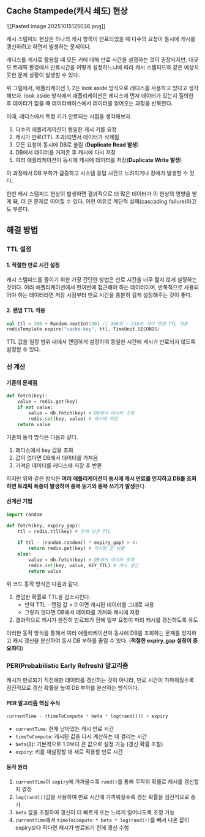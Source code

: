 
## Cache Stampede(캐시 쇄도) 현상

![[Pasted image 20251015125036.png]]

캐시 스탬피드 현상은 하나의 캐시 항목이 만료되었을 때 다수의 요청이 동시에 캐시를 갱신하려고 하면서 발생하는 문제이다.

레디스를 캐시로 활용할 때 모든 키에 대해 만료 시간을 설정하는 것이 권장되지만, 대규모 트래픽 환경에서 만료시간을 어떻게 설정하느냐에 따라 캐시 스탬피드와 같은 예상치 못한 문제 상황이 발생할 수 있다.

위 그림에서, 애플리케이션 1, 2는 look aside 방식으로 레디스를 사용하고 있다고 생각해보자.
look aside 방식에서 애플리케이션은 레디스에 먼저 데이터가 있는지 질의한 후 데이터가 없을 때 데이터베이스에서 데이터를 읽어오는 과정을 반복한다.

이때, 레디스에서 특정 키가 만료되는 시점을 생각해보자.
1. 다수의 애플리케이션이 동일한 캐시 키를 요청
2. 캐시가 만료(TTL 초과)되면서 데이터가 삭제됨
3. 모든 요청이 동시에 DB로 쏠림 (**Duplicate Read 발생**)
4. DB에서 데이터를 거져온 후 캐시에 다시 저장
5. 여러 애플리케이션이 동시에 캐시에 데이터를 저장(**Duplicate Write 발생**)

이 과정에서 DB 부하가 급증하고 시스템 응답 시간으 느려지거나 장애가 발생할 수 있다.

한번 캐시 스탬피드 현상이 발생하면 결과적으로 더 많은 데이터가 이 현상의 영향을 받게 돼, 더 큰 문제로 이어질 수 있다. 이런 이유로 계단적 실패(cascading failure)라고도 부른다.

## 해결 방법

### TTL 설정
#### 1. 적절한 만료 시간 설정
캐시 스탬피드를 줄이기 위한 가장 간단한 방법은 만료 시간을 너무 짧지 않게 설정하는 것이다.
여러 애플리케이션에서 한꺼번에 접근해야 하는 데이터이며, 반복적으로 사용되어야 하는 데이터라면 저장 시점부터 만료 시간을 충분히 길게 설정해주는 것이 좋다.

#### 2. 랜덤 TTL 적용
```kotlin
val ttl = 300 + Random.nextInt(30) // 300초 ~ 330초 사이 랜덤 TTL 적용
redisTemplate.expire("cache-key", ttl, TimeUnit.SECONDS)
```
TTL 값을 일정 범위 내에서 랜덤하게 설정하여 동일한 시간에 캐시가 만료되지 않도록 설정할 수 있다.

### 선 계산
#### 기존의 문제점
```python
def fetch(key):
	value = redis.get(key)
	if not value:
		value = db.fetch(key) # DB에서 데이터 조회
		redis.set(key, value) # 캐시에 저장
	return value
```
기존의 동작 방식은 다음과 같다.
1. 레디스에서 key 값을 조회
2. 값이 없다면 DB에서 데이터를 가져옴
3. 가져온 데이터를 레디스에 저장 후 반환

하지만 위와 같은 방식은 **여러 애플리케이션이 동시에 캐시 만료를 인지하고 DB를 조회하면 트래픽 폭증이 발생하며 중복 읽기와 중복 쓰기가 발생**한다.

#### 선계산 기법
```python
import random

def fetch(key, expiry_gap):
	ttl = redis.ttl(key) # 현재 남은 TTL
	
	if ttl - (random.random() * expiry_gap) > 0:
		return redis.get(key) # 캐시된 값 반환
	else:
		value = db.fetch(key) # DB에서 데이터 조회
		redis.set(key, value, KEY_TTL) # 캐시 갱신
		return value
```
위 코드 동작 방식은 다음과 같다.
1. 랜덤한 확률로 TTL을 감소시킨다.
	- 만약 TTL - 랜덤 값 > 0 이면 캐시된 데이터를 그대로 사용
	- 그렇지 않다면 DB에서 데이터를 가져와 캐시에 저장
2. 결과적으로 캐시가 완전히 만료되기 전에 일부 요청이 미리 캐시를 갱신하도록 유도

이러한 동작 방식을 통해서 여러 애플리케이션이 동시에 DB를 조회하는 문제를 방지하고 캐시 갱신을 분산하여 동시 DB 부하를 줄일 수 있다. (**적절한 expiry_gap 설정이 중요하다**)

### PER(Probabilistic Early Refresh) 알고리즘
캐시가 만료되기 직전에만 데이터를 갱신하는 것이 아니라, 만료 시간이 가까워질수록 점진적으로 갱신 확률을 높여 DB 부하를 분산하는 방식이다.

#### PER 알고리즘 핵심 수식
```python
currentTime - (timeToCompute * beta * log(rand())) > expiry
```
- `currentTime`: 현재 남아있는 캐시 만료 시간
- `timeToCompute`: 캐시된 값을 다시 계산하는 데 걸리는 시간
- `beta`(β): 기본적으로 1.0보다 큰 값으로 설정 가능 (갱신 확률 조절)
- `expiry`: 키를 재설정할 대 새로 적용할 만료 시간

#### 동작 원리
1. `currentTime`이 `expiry`에 가까울수록 `rand()`를 통해 무작위 확률로 캐시를 갱신할지 결정
2. `log(rand())`값을 사용하여 만료 시간에 가까워질수록 갱신 확률을 점진적으로 증가
3. `beta` 값을 조절하여 갱신이 더 빠르게 또는 느리게 일어나도록 조정 가능
4. `currentTime`에서 `timeToCompute * beta * log(rand())`를 빼서 나온 값이 expiry보다 작다면 캐시가 만료되기 전에 갱신 수행
